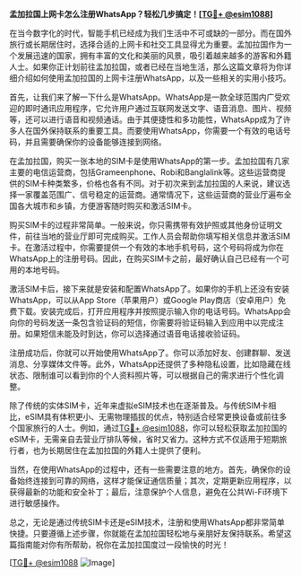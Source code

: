 **孟加拉国上网卡怎么注册WhatsApp？轻松几步搞定！[[TG💪+ @esim1088](https://t.me/s/esim1088)]**

在当今数字化的时代，智能手机已经成为我们生活中不可或缺的一部分。而在国外旅行或长期居住时，选择合适的上网卡和社交工具显得尤为重要。孟加拉国作为一个发展迅速的国家，拥有丰富的文化和美丽的风景，吸引着越来越多的游客和外籍人士。如果你正计划前往孟加拉国，或者已经在当地生活，那么这篇文章将为你详细介绍如何使用孟加拉国的上网卡注册WhatsApp，以及一些相关的实用小技巧。

首先，让我们来了解一下什么是WhatsApp。WhatsApp是一款全球范围内广受欢迎的即时通讯应用程序，它允许用户通过互联网发送文字、语音消息、图片、视频等，还可以进行语音和视频通话。由于其便捷性和多功能性，WhatsApp成为了许多人在国外保持联系的重要工具。而要使用WhatsApp，你需要一个有效的电话号码，并且需要确保你的设备能够连接到网络。

在孟加拉国，购买一张本地的SIM卡是使用WhatsApp的第一步。孟加拉国有几家主要的电信运营商，包括Grameenphone、Robi和Banglalink等。这些运营商提供的SIM卡种类繁多，价格也各有不同。对于初次来到孟加拉国的人来说，建议选择一家覆盖范围广、信号稳定的运营商。通常情况下，这些运营商的营业厅遍布全国各大城市和乡镇，方便游客随时购买和激活SIM卡。

购买SIM卡的过程非常简单。一般来说，你只需携带有效护照或其他身份证明文件，前往当地的营业厅即可完成购买。工作人员会帮助你填写相关信息并激活SIM卡。在激活过程中，你需要提供一个有效的本地手机号码，这个号码将成为你在WhatsApp上的注册号码。因此，在购买SIM卡之前，最好确认自己已经有一个可用的本地号码。

激活SIM卡后，接下来就是安装和配置WhatsApp了。如果你的手机上还没有安装WhatsApp，可以从App Store（苹果用户）或Google Play商店（安卓用户）免费下载。安装完成后，打开应用程序并按照提示输入你的电话号码。WhatsApp会向你的号码发送一条包含验证码的短信，你需要将验证码输入到应用中以完成注册。如果短信未能及时到达，你可以选择通过语音电话接收验证码。

注册成功后，你就可以开始使用WhatsApp了。你可以添加好友、创建群聊、发送消息、分享媒体文件等。此外，WhatsApp还提供了多种隐私设置，比如隐藏在线状态、限制谁可以看到你的个人资料照片等，可以根据自己的需求进行个性化调整。

除了传统的实体SIM卡，近年来虚拟eSIM技术也在逐渐普及。与传统SIM卡相比，eSIM具有体积更小、无需物理插拔的优点，特别适合经常更换设备或前往多个国家旅行的人士。例如，通过[TG💪+ @esim1088](https://t.me/s/esim1088)，你可以轻松获取孟加拉国的eSIM卡，无需亲自去营业厅排队等候，省时又省力。这种方式不仅适用于短期旅行者，也为长期居住在孟加拉国的外籍人士提供了便利。

当然，在使用WhatsApp的过程中，还有一些需要注意的地方。首先，确保你的设备始终连接到可靠的网络，这样才能保证通信质量；其次，定期更新应用程序，以获得最新的功能和安全补丁；最后，注意保护个人信息，避免在公共Wi-Fi环境下进行敏感操作。

总之，无论是通过传统SIM卡还是eSIM技术，注册和使用WhatsApp都非常简单快捷。只要遵循上述步骤，你就能在孟加拉国轻松地与亲朋好友保持联系。希望这篇指南能对你有所帮助，祝你在孟加拉国度过一段愉快的时光！

[[TG💪+ @esim1088](https://t.me/s/esim1088) ![Image](https://i.postimg.cc/4NQfJmqS/Snipaste-2025-05-13-00-14-12.png)]